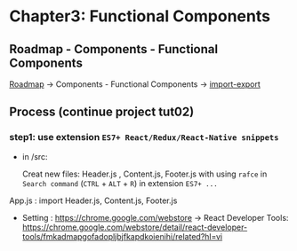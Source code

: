 # Chapter3:  Functional Components

## Roadmap - Components - Functional Components

[Roadmap](https://roadmap.sh/react)    ->    Components - Functional Components    ->    [import-export](https://react.dev/learn/importing-and-exporting-components)

## Process (continue project tut02)

### step1: use extension `ES7+ React/Redux/React-Native snippets`

- in /src:

  Creat new files: Header.js , Content.js, Footer.js with using `rafce` in `Search command` (`CTRL` + `ALT` + `R`) in extension `ES7+ ...`


App.js : import Header.js, Content.js, Footer.js

- Setting : https://chrome.google.com/webstore  -> React Developer Tools:
https://chrome.google.com/webstore/detail/react-developer-tools/fmkadmapgofadopljbjfkapdkoienihi/related?hl=vi

